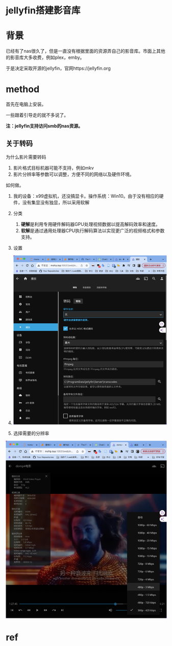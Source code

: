 # jellyfin搭建影音库

# 背景

已经有了nas很久了，但是一直没有根据里面的资源弄自己的影音库。市面上其他的影音库大多收费，例如plex，emby。

于是决定采取开源的jellyfin，官网https://jellyfin.org



# method

首先在电脑上安装。

一些跟着引导走的就不多说了。

**注：jellyfin支持访问smb的nas资源。**



## 关于转码

为什么影片需要转码

1. 影片格式目标机器可能不支持，例如mkv
2. 影片分辨率等参数可以调整，方便不同的网络以及硬件环境。

如何做。

1. 我的设备：x99虚拟机，还没搞显卡。操作系统：Win10。由于没有相应的硬件，没有集显没有独显，所以采用软解

2. 分类
   1. **硬解**是利用专用硬件解码器GPU处理视频数据以提高解码效率和速度。
   2. **软解**是通过通用处理器CPU执行解码算法以实现更广泛的视频格式和参数支持。

3. 设置

4. ![refs/heads/master/image-20240216160642142](https://raw.githubusercontent.com/kengerlwl/kengerlwl.github.io/refs/heads/master/image/713f10a9e5b3df6f9ca55da80e92bcfe/5036bbc0c719a85f5c88ed56db2d5434.png)

5. 选择需要的分辨率

  ![refs/heads/master/image-20240216160725449](https://raw.githubusercontent.com/kengerlwl/kengerlwl.github.io/refs/heads/master/image/713f10a9e5b3df6f9ca55da80e92bcfe/c99c9da429eea43214d2670fed9e67f1.png)





# ref


